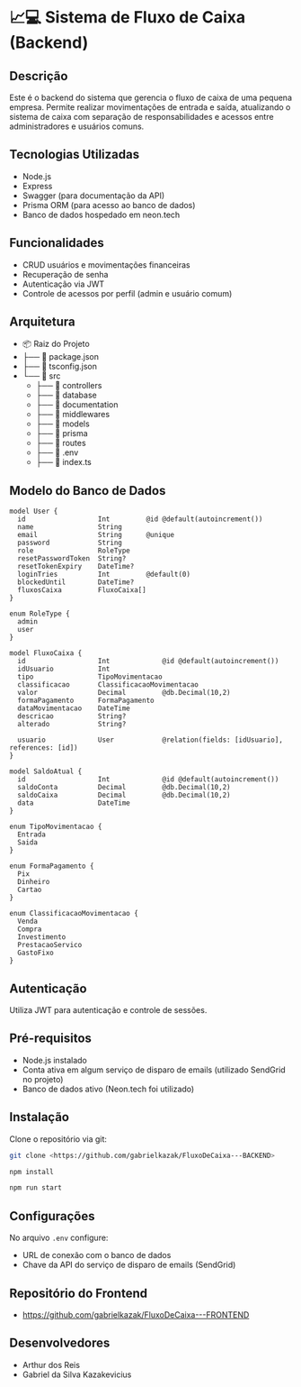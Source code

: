 # 📈💻 Sistema de Fluxo de Caixa (Backend)

## Descrição

Este é o backend do sistema que gerencia o fluxo de caixa de uma pequena empresa. Permite realizar movimentações de entrada e saída, atualizando o sistema de caixa com separação de responsabilidades e acessos entre administradores e usuários comuns.

## Tecnologias Utilizadas

- Node.js
- Express
- Swagger (para documentação da API)
- Prisma ORM (para acesso ao banco de dados)
- Banco de dados hospedado em neon.tech

## Funcionalidades

- CRUD usuários e movimentações financeiras
- Recuperação de senha
- Autenticação via JWT
- Controle de acessos por perfil (admin e usuário comum)

## Arquitetura

- 📦 Raiz do Projeto
- ├── 📄 package.json
- ├── 📄 tsconfig.json
- └── 📁 src
    - ├── 📁 controllers
    - ├── 📁 database
    - ├── 📁 documentation
    - ├── 📁 middlewares
    - ├── 📁 models
    - ├── 📁 prisma
    - ├── 📁 routes
    - ├── 📄 .env
    - ├── 📄 index.ts


## Modelo do Banco de Dados

```prisma
model User {
  id                  Int         @id @default(autoincrement())
  name                String
  email               String      @unique
  password            String
  role                RoleType
  resetPasswordToken  String?
  resetTokenExpiry    DateTime?
  loginTries          Int         @default(0)
  blockedUntil        DateTime?
  fluxosCaixa         FluxoCaixa[]
}

enum RoleType {
  admin
  user
}

model FluxoCaixa {
  id                  Int             @id @default(autoincrement())
  idUsuario           Int
  tipo                TipoMovimentacao
  classificacao       ClassificacaoMovimentacao
  valor               Decimal         @db.Decimal(10,2)
  formaPagamento      FormaPagamento
  dataMovimentacao    DateTime
  descricao           String?
  alterado            String?

  usuario             User            @relation(fields: [idUsuario], references: [id])
}

model SaldoAtual {
  id                  Int             @id @default(autoincrement())
  saldoConta          Decimal         @db.Decimal(10,2)
  saldoCaixa          Decimal         @db.Decimal(10,2)
  data                DateTime
}

enum TipoMovimentacao {
  Entrada
  Saida
}

enum FormaPagamento {
  Pix
  Dinheiro
  Cartao
}

enum ClassificacaoMovimentacao {
  Venda
  Compra
  Investimento
  PrestacaoServico
  GastoFixo
}
```

## Autenticação

Utiliza JWT para autenticação e controle de sessões.

## Pré-requisitos

- Node.js instalado
- Conta ativa em algum serviço de disparo de emails (utilizado SendGrid no projeto)
- Banco de dados ativo (Neon.tech foi utilizado)

## Instalação

Clone o repositório via git:

```bash
git clone <https://github.com/gabrielkazak/FluxoDeCaixa---BACKEND>

npm install

npm run start
```

## Configurações

No arquivo `.env` configure:

- URL de conexão com o banco de dados
- Chave da API do serviço de disparo de emails (SendGrid)

## Repositório do Frontend

- https://github.com/gabrielkazak/FluxoDeCaixa---FRONTEND

## Desenvolvedores

- Arthur dos Reis  
- Gabriel da Silva Kazakevicius

